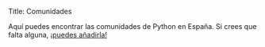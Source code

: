 Title: Comunidades

<link rel="stylesheet" href="//unpkg.com/leaflet@1.0.3/dist/leaflet.css"
  integrity="sha512-07I2e+7D8p6he1SIM+1twR5TIrhUQn9+I6yjqD53JQjFiMf8EtC93ty0/5vJTZGF8aAocvHYNEDJajGdNx1IsQ"
  crossorigin=""/>
<script src="//unpkg.com/leaflet@1.0.3/dist/leaflet.js"
  integrity="sha512-A7vV8IFfih/D732iSSKi20u/ooOfj/AGehOKq0f4vLT1Zr2Y+RX7C+w8A1gaSasGtRUZpF/NZgzSAu4/Gc41Lg"
  crossorigin=""></script>

Aquí puedes encontrar las comunidades de Python en España. Si crees que falta alguna, [¡puedes añadirla!](https://github.com/python-spain/python-spain.github.io/edit/master/content/pages/comunidades.md)

<div id="map" style="height: 600px"></div>

<script>
var map = L.map('map', {
    center: [36.014, -5.120],
    zoom: 5
});

L.tileLayer('https://{s}.tile.openstreetmap.org/{z}/{x}/{y}.png', {
    attribution: '&copy; <a href="http://osm.org/copyright">OpenStreetMap</a> contributors'
}).addTo(map);

function addLocation(loc_data) {
    var title = loc_data[2];
    var popupText = title;

    if (loc_data.length > 3) {
      var link = loc_data[3];
      popupText = `<a href="${link}" title="${title}">${title}</a>`;
    }

    var icon = L.icon({
      iconUrl: '/images/python-marker.png',
      iconSize: [20, 28],
      iconAnchor: [10, 28],
      popupAnchor: [0, -28]
    });

    L.marker([loc_data[0], loc_data[1]], {icon: icon})
        .bindPopup(popupText)
        .addTo(map);
}

var locations = [
    [40.41664, -3.70381, 'Python Madrid', 'http://www.python-madrid.es/'],
    [42.1986, -8.7726, 'Python Vigo', 'http://www.python-vigo.es/'],
    [36.7644, -4.4242, 'Python Málaga', 'https://www.meetup.com/es-ES/python_malaga/'],
    [39.4227, -0.3525, 'Python Valencia', 'http://www.meetup.com/es-ES/Python-Valencia-Meetup/'],
    [41.3929, 2.1404, 'PyBCN', 'http://pybcn.org/'],
    [39.6602, 2.9862, 'Python Mallorca', 'http://www.meetup.com/es-ES/Mallorca-Python-Meetup/'],
    [37.3766, -5.926, 'Python Sevilla', 'http://www.meetup.com/es-ES/Python-Sevilla/'],
    [41.692, -0.9271, 'PythonZaragoza'],
    [37.1809, -3.5983, 'Python Granada', 'http://www.python-granada.es/'],
    [28.4811, -16.3227, 'Python Canarias', 'http://pythoncanarias.es/'],
    [38.3453, -0.4831, 'Python Alicante', 'https://twitter.com/python_alc'],
    [43.2918, -1.9889, 'Python San Sebastián', 'http://pyss.org/'],
    [41.9830495, 2.8245813, 'Python Girona', 'https://pythongirona.cat/'],
    [40.4126148, -3.7138357, 'PyData Madrid', 'https://www.meetup.com/PyData-Madrid/'],
    [39.6149, 2.9527, 'PyData Mallorca', 'https://www.meetup.com/PyData-Mallorca/'],
    [36.842512, -2.457619, 'Python Almería', 'https://www.meetup.com/Python-Almeria/'],
    [40.417037, -3.702626, 'PyLadies Madrid', 'https://www.meetup.com/es-ES/PyLadiesMadrid/'],
    [40.961613, -5.667607, 'PyData Salamanca', 'https://www.meetup.com/PyData-Salamanca/'],
    [39.478848, -6.342179, 'ExtrePython', 'https://twitter.com/ExtrePython'],
    [42.81692, -1.64286, 'Python Navarra', 'https://twitter.com/pythonnavarra'],
    [37.990434, -1.133015, 'Python Murcia', 'https://twitter.com/pythonmurcia'],
    [37.883333, -4.766667, 'Python Cordoba'],
    [41.652778, -4.723611, 'Python Valladolid']
];
locations.forEach(addLocation);

</script>
